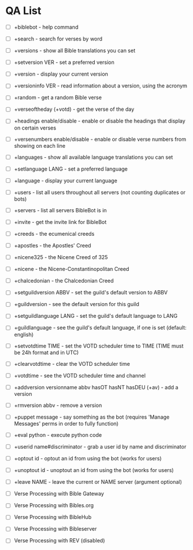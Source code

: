 # QA List

- [ ] +biblebot - help command
- [ ] +search - search for verses by word
- [ ] +versions - show all Bible translations you can set
- [ ] +setversion VER - set a preferred version
- [ ] +version - display your current version
- [ ] +versioninfo VER - read information about a version, using the acronym
- [ ] +random - get a random Bible verse
- [ ] +verseoftheday (+votd) - get the verse of the day
- [ ] +headings enable/disable - enable or disable the headings that display on certain verses
- [ ] +versenumbers enable/disable - enable or disable verse numbers from showing on each line
- [ ] +languages - show all available language translations you can set
- [ ] +setlanguage LANG - set a preferred language
- [ ] +language - display your current language
- [ ] +users - list all users throughout all servers (not counting duplicates or bots)
- [ ] +servers - list all servers BibleBot is in
- [ ] +invite - get the invite link for BibleBot

- [ ] +creeds - the ecumenical creeds
- [ ] +apostles - the Apostles' Creed
- [ ] +nicene325 - the Nicene Creed of 325
- [ ] +nicene - the Nicene-Constantinopolitan Creed
- [ ] +chalcedonian - the Chalcedonian Creed

- [ ] +setguildversion ABBV - set the guild's default version to ABBV
- [ ] +guildversion - see the default version for this guild
- [ ] +setguildlanguage LANG - set the guild's default language to LANG
- [ ] +guildlanguage - see the guild's default language, if one is set (default: english)
- [ ] +setvotdtime TIME - set the VOTD scheduler time to TIME (TIME must be 24h format and in UTC)
- [ ] +clearvotdtime - clear the VOTD scheduler time
- [ ] +votdtime - see the VOTD scheduler time and channel

- [ ] +addversion versionname abbv hasOT hasNT hasDEU (+av) - add a version
- [ ] +rmversion abbv - remove a version
- [ ] +puppet message - say something as the bot (requires 'Manage Messages' perms in order to fully function)
- [ ] +eval python - execute python code
- [ ] +userid name#discriminator - grab a user id by name and discriminator
- [ ] +optout id - optout an id from using the bot (works for users)
- [ ] +unoptout id - unoptout an id from using the bot (works for users)
- [ ] +leave NAME - leave the current or NAME server (argument optional)

- [ ] Verse Processing with Bible Gateway
- [ ] Verse Processing with Bibles.org
- [ ] Verse Processing with BibleHub
- [ ] Verse Processing with Bibleserver
- [ ] Verse Processing with REV (disabled)
